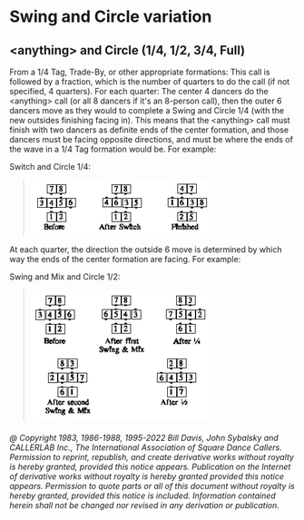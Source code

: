 
# Swing and Circle variation

## \<anything> and Circle (1/4, 1/2, 3/4, Full)

From a 1/4 Tag, Trade-By, or other appropriate formations: This call is
followed by a fraction, which is the number of quarters to do the call (if not
specified, 4 quarters). For each quarter: The center 4 dancers do the \<anything>
call (or all 8 dancers if it's an 8-person call), then the outer 6 dancers move
as they would to complete a Swing and Circle 1/4 (with the new outsides
finishing facing in). This means that the \<anything> call must finish with two
dancers as definite ends of the center formation, and those dancers must be
facing opposite directions, and must be where the ends of the wave in a 1/4
Tag formation would be. For example: 

Switch and Circle 1/4: 

> 
> ![alt](anything_and_circle_1.png)
> 

At each quarter, the direction the outside 6 move is determined by which way
the ends of the center formation are facing. For example: 

Swing and Mix and Circle 1/2:

> 
> ![alt](anything_and_circle_2.png)
> 

###### @ Copyright 1983, 1986-1988, 1995-2022 Bill Davis, John Sybalsky and CALLERLAB Inc., The International Association of Square Dance Callers. Permission to reprint, republish, and create derivative works without royalty is hereby granted, provided this notice appears. Publication on the Internet of derivative works without royalty is hereby granted provided this notice appears. Permission to quote parts or all of this document without royalty is hereby granted, provided this notice is included. Information contained herein shall not be changed nor revised in any derivation or publication.
